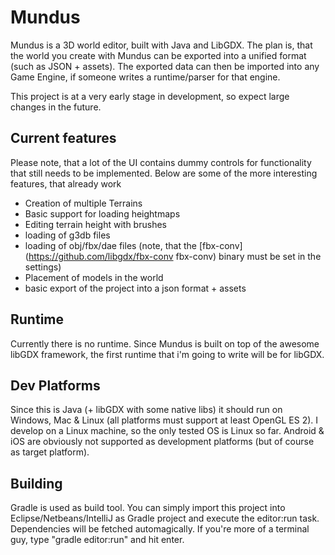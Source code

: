 # Mundus
Mundus is a 3D world editor, built with Java and LibGDX.
The plan is, that the world you create with Mundus can be exported
into a unified format (such as JSON + assets). The exported data can then be imported into any Game Engine,
if someone writes a runtime/parser for that engine.

This project is at a very early stage in development, so expect large
changes in the future.

## Current features
Please note, that a lot of the UI contains dummy controls for functionality that still needs to be
implemented.
Below are some of the more interesting features, that already work

- Creation of multiple Terrains
- Basic support for loading heightmaps
- Editing terrain height with brushes
- loading of g3db files
- loading of obj/fbx/dae files (note, that the [fbx-conv](https://github.com/libgdx/fbx-conv fbx-conv) binary must be set in the settings)
- Placement of models in the world
- basic export of the project into a json format + assets

## Runtime
Currently there is no runtime.
Since Mundus is built on top of the awesome libGDX framework, the first runtime that i'm going to write
will be for libGDX.

## Dev Platforms
Since this is Java (+ libGDX with some native libs) it should run on Windows, Mac & Linux 
(all platforms must support at least OpenGL ES 2). 
I develop on a Linux machine, so the only tested OS is Linux so far.
Android & iOS are obviously not supported as development platforms (but of course as target platform). 

## Building
Gradle is used as build tool. You can simply import this project into Eclipse/Netbeans/IntelliJ as Gradle project
and execute the editor:run task. Dependencies will be fetched automagically.
If you're more of a terminal guy, type "gradle editor:run" and hit enter.